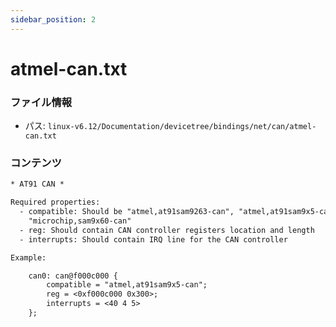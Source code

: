```yaml
---
sidebar_position: 2
---
```

# atmel-can.txt

### ファイル情報

- パス: `linux-v6.12/Documentation/devicetree/bindings/net/can/atmel-can.txt`

### コンテンツ

```txt
* AT91 CAN *

Required properties:
  - compatible: Should be "atmel,at91sam9263-can", "atmel,at91sam9x5-can" or
    "microchip,sam9x60-can"
  - reg: Should contain CAN controller registers location and length
  - interrupts: Should contain IRQ line for the CAN controller

Example:

	can0: can@f000c000 {
		compatible = "atmel,at91sam9x5-can";
		reg = <0xf000c000 0x300>;
		interrupts = <40 4 5>
	};

```
